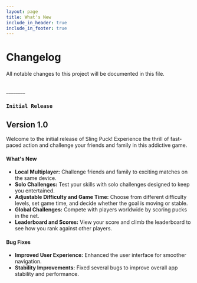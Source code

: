 ```yaml
---
layout: page
title: What's New
include_in_header: true
include_in_footer: true
---
```


# Changelog
All notable changes to this project will be documented in this file.

<br>
________
<br>

### `Initial Release`
## Version 1.0
Welcome to the initial release of Sling Puck! Experience the thrill of fast-paced action and challenge your friends and family in this addictive game.

#### What's New
- **Local Multiplayer:** Challenge friends and family to exciting matches on the same device.
- **Solo Challenges:** Test your skills with solo challenges designed to keep you entertained.
- **Adjustable Difficulty and Game Time:** Choose from different difficulty levels, set game time, and decide whether the goal is moving or stable.
- **Global Challenges:** Compete with players worldwide by scoring pucks in the net.
- **Leaderboard and Scores:** View your score and climb the leaderboard to see how you rank against other players.

#### Bug Fixes
- **Improved User Experience:** Enhanced the user interface for smoother navigation.
- **Stability Improvements:** Fixed several bugs to improve overall app stability and performance.

<br>